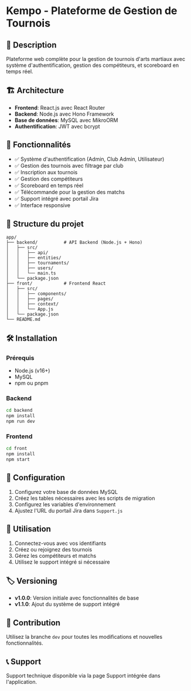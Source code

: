 # Kempo - Plateforme de Gestion de Tournois

## 🥋 Description
Plateforme web complète pour la gestion de tournois d'arts martiaux avec système d'authentification, gestion des compétiteurs, et scoreboard en temps réel.

## 🏗️ Architecture
- **Frontend**: React.js avec React Router
- **Backend**: Node.js avec Hono Framework
- **Base de données**: MySQL avec MikroORM
- **Authentification**: JWT avec bcrypt

## 🚀 Fonctionnalités
- ✅ Système d'authentification (Admin, Club Admin, Utilisateur)
- ✅ Gestion des tournois avec filtrage par club
- ✅ Inscription aux tournois
- ✅ Gestion des compétiteurs
- ✅ Scoreboard en temps réel
- ✅ Télécommande pour la gestion des matchs
- ✅ Support intégré avec portail Jira
- ✅ Interface responsive

## 📁 Structure du projet
```
app/
├── backend/          # API Backend (Node.js + Hono)
│   ├── src/
│   │   ├── api/
│   │   ├── entities/
│   │   ├── tournaments/
│   │   ├── users/
│   │   └── main.ts
│   └── package.json
├── front/            # Frontend React
│   ├── src/
│   │   ├── components/
│   │   ├── pages/
│   │   ├── context/
│   │   └── App.js
│   └── package.json
└── README.md
```

## 🛠️ Installation

### Prérequis
- Node.js (v16+)
- MySQL
- npm ou pnpm

### Backend
```bash
cd backend
npm install
npm run dev
```

### Frontend
```bash
cd front
npm install
npm start
```

## 🔧 Configuration
1. Configurez votre base de données MySQL
2. Créez les tables nécessaires avec les scripts de migration
3. Configurez les variables d'environnement
4. Ajustez l'URL du portail Jira dans `Support.js`

## 📱 Utilisation
1. Connectez-vous avec vos identifiants
2. Créez ou rejoignez des tournois
3. Gérez les compétiteurs et matchs
4. Utilisez le support intégré si nécessaire

## 🏷️ Versioning
- **v1.0.0**: Version initiale avec fonctionnalités de base
- **v1.1.0**: Ajout du système de support intégré

## 👥 Contribution
Utilisez la branche `dev` pour toutes les modifications et nouvelles fonctionnalités.

## 📞 Support
Support technique disponible via la page Support intégrée dans l'application.
